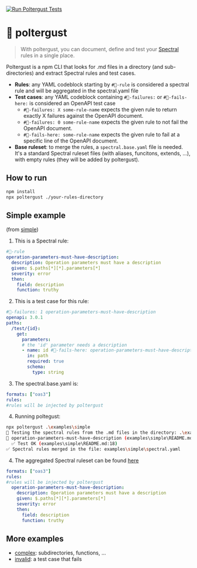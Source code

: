 [![Run Poltergust Tests](https://github.com/ouvreboite/api-guidelines/actions/workflows/poltergust.yaml/badge.svg)](https://github.com/ouvreboite/api-guidelines/actions/workflows/poltergust.yaml)

# 👻 poltergust

> With poltergust, you can document, define and test your [Spectral](https://github.com/stoplightio/spectral) rules in a single place.

Poltergust is a npm CLI that looks for .md files in a directory (and sub-directories) and extract Spectral rules and test cases.
- **Rules**: any YAML codeblock starting by `#👻-rule` is considered a spectral rule and will be aggregated in the spectral.yaml file
- **Test cases**: any YAML codeblock containing `#👻-failures:` or `#👻-fails-here:` is considered an OpenAPI test case
  - `#👻-failures: X some-rule-name` expects the given rule to return exactly X failures against the OpenAPI document. 
  - `#👻-failures: 0 some-rule-name` expects the given rule to not fail the OpenAPI document. 
  - `#👻-fails-here: some-rule-name` expects the given rule to fail at a specific line of the OpenAPI document.
- **Base ruleset**: to merge the rules, a `spectral.base.yaml` file is needed. It's a standard Spectral ruleset files (with aliases, funcitons, extends, ...), with empty rules (they will be added by poltergust).

## How to run

```sh
npm install
npx poltergust ./your-rules-directory
```

## Simple example

(from [simple](examples/simple))

1. This is a Spectral rule:

```yaml
#👻-rule
operation-parameters-must-have-description:
  description: Operation parameters must have a description
  given: $.paths[*][*].parameters[*]
  severity: error
  then:
    field: description
    function: truthy
```

2. This is a test case for this rule:
```yaml
#👻-failures: 1 operation-parameters-must-have-description
openapi: 3.0.1
paths:
  /test/{id}:
    get: 
      parameters:
      # the 'id' parameter needs a description
      - name: id #👻-fails-here: operation-parameters-must-have-description
        in: path 
        required: true
        schema:
          type: string
```

3. The spectral.base.yaml is:
```yaml
formats: ["oas3"]
rules:
#rules will be injected by poltergust
```

4. Running poltegust:
```bash
npx poltergust .\examples\simple
🔎 Testing the spectral rules from the .md files in the directory: .\examples\simple
👻 operation-parameters-must-have-description (examples\simple\README.md:6)
  ✅ Test OK (examples\simple\README.md:18)
✅ Spectral rules merged in the file: examples\simple\spectral.yaml
```

4. The aggregated Spectral ruleset can be found [here](examples/simple/spectral.yaml)

```yaml
formats: ["oas3"]
rules:
#rules will be injected by poltergust
  operation-parameters-must-have-description:
    description: Operation parameters must have a description
    given: $.paths[*][*].parameters[*]
    severity: error
    then:
      field: description
      function: truthy
```

## More examples

- [complex](examples/complex): subdirectories, functions, ...
- [invalid](examples/invalid): a test case that fails

